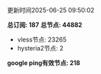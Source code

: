 更新时间2025-06-25 09:50:02

**总订阅: 187**
**总节点: 44882**
- vless节点: 23265
- hysteria2节点: 2

**google ping有效节点: 218**
